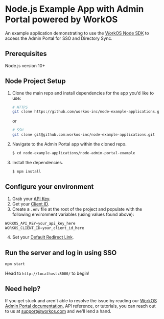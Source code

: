 # Node.js Example App with Admin Portal powered by WorkOS

An example application demonstrating to use the [WorkOS Node SDK](https://github.com/workos-inc/workos-node) to access the Admin Portal for SSO and Directory Sync. 

## Prerequisites

Node.js version 10+

## Node Project Setup

1. Clone the main repo and install dependencies for the app you'd like to use:
    ```bash
    # HTTPS
    git clone https://github.com/workos-inc/node-example-applications.git
    ```
    or

    ```bash
    # SSH
    git clone git@github.com:workos-inc/node-example-applications.git 
    ```

2. Navigate to the Admin Portal app within the cloned repo. 
   ```bash
   $ cd node-example-applications/node-admin-portal-example
   ```

3. Install the dependencies. 
    ```bash
    $ npm install
    ```
## Configure your environment

1. Grab your [API Key](https://dashboard.workos.com/api-keys).
2. Get your [Client ID](https://dashboard.workos.com/configuration).
3. Create a `.env` file at the root of the project and populate with the
following environment variables (using values found above):

```typescript
WORKOS_API_KEY=your_api_key_here
WORKOS_CLIENT_ID=your_client_id_here
```

4. Set your [Default Redirect Link](https://dashboard.workos.com/configuration).

## Run the server and log in using SSO

```sh
npm start
```

Head to `http://localhost:8000/` to begin!


## Need help?

If you get stuck and aren't able to resolve the issue by reading our [WorkOS Admin Portal documentation](https://workos.com/docs/admin-portal/guide/introduction), API reference, or tutorials, you can reach out to us at support@workos.com and we'll lend a hand.

